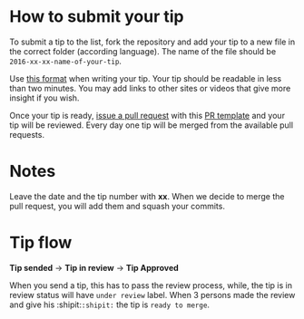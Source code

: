 # How to submit your tip

To submit a tip to the list, fork the repository and add your tip to a new file in the correct folder (according language).  The name of the file should be `2016-xx-xx-name-of-your-tip`.

Use [this format](https://github.com/loverajoel/jstips/blob/gh-pages/POST_TEMPLATE.md) when writing your tip. Your tip should be readable in less than two minutes. You may add links to other sites or videos that give more insight if you wish.

Once your tip is ready, [issue a pull request](https://help.github.com/articles/using-pull-requests/) with this [PR template](https://github.com/loverajoel/jstips/blob/gh-pages/GIT_TEMPLATE.md) and your tip will be reviewed. Every day one tip will be merged from the available pull requests.

# Notes

Leave the date and the tip number with **xx**. When we decide to merge the pull request, you will add them and squash your commits.

# Tip flow

**Tip sended** -> **Tip in review** -> **Tip Approved**

When you send a tip, this has to pass the review process, while, the tip is in review status will have `under review` label.
When 3 persons made the review and give his :shipit:`:shipit:` the tip is `ready to merge`.